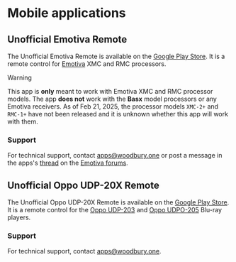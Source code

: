 # Mobile applications

## Unofficial Emotiva Remote

The Unofficial Emotiva Remote is available on the [Google Play
Store](https://play.google.com/store/apps/details?id=one.woodbury.emotiva_remote).
It is a remote control for [Emotiva](https://emotiva.com/) XMC and RMC
processors.

> [!WARNING]
> This app is **only** meant to work with Emotiva XMC and RMC processor models.
The app **does not** work with the **Basx** model processors or any Emotiva
receivers. As of Feb 21, 2025, the processor models `XMC-2+` and `RMC-1+` have
not been released and it is unknown whether this app will work with them.

### Support

For technical support, contact apps@woodbury.one or post a message in the apps's
[thread](https://emotivalounge.proboards.com/thread/61042/publish-android-remote-control-app)
on the [Emotiva forums](https://emotivalounge.proboards.com/).

## Unofficial Oppo UDP-20X Remote

The Unofficial Oppo UDP-20X Remote is available on the [Google Play
Store](https://play.google.com/store/apps/details?id=one.woodbury.oppo_remote).
It is a remote control for the [Oppo
UDP-203](https://www.oppodigital.com/blu-ray-udp-203/) and [Oppo
UDPO-205](https://www.oppodigital.com/blu-ray-udp-205/) Blu-ray players.

### Support

For technical support, contact apps@woodbury.one.
